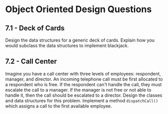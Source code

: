 # Object Oriented Design Questions

## 7.1 - Deck of Cards
Design the data structures for a generic deck of cards. Explain how you would subclass the data structures to implement blackjack.

## 7.2 - Call Center
Imagine you have a call center with three levels of employees: respondent, manager, and director. An incoming telephone call must be first allocated to a respondent who is free. If the respondent can't handle the call, they must escalate the call to a manager. If the manager is not free or not able to handle it, then the call should be escalated to a director. Design the classes and data structures for this problem. Implement a method `dispatchCall()` which assigns a call to the first available employee.
